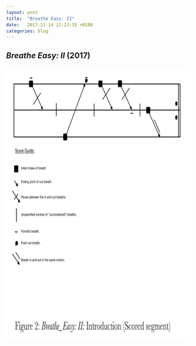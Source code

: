 ```yaml
---
layout: post
title:  "Breathe Easy: II"
date:   2017-11-14 22:23:35 +0100
categories: blog
---
```


<h2><i>Breathe Easy: II</i> (2017)</h2>

<img src="/assets/scores/breatheeasy/breatheeasy2score2017.png" height="750" width="842"/>
